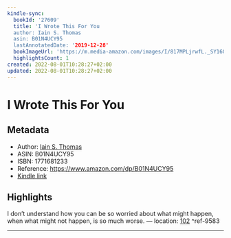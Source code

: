 ```yaml
---
kindle-sync:
  bookId: '27609'
  title: 'I Wrote This For You
  author: Iain S. Thomas
  asin: B01N4UCY95
  lastAnnotatedDate: '2019-12-28'
  bookImageUrl: 'https://m.media-amazon.com/images/I/817MPLjrwfL._SY160.jpg'
  highlightsCount: 1
created: 2022-08-01T10:28:27+02:00
updated: 2022-08-01T10:28:27+02:00
---
```

# I Wrote This For You
## Metadata
* Author: [Iain S. Thomas](https://www.amazon.com/Iain-S-Thomas/e/B011UDAYOC/ref=dp_byline_cont_ebooks_1)
* ASIN: B01N4UCY95
* ISBN: 1771681233
* Reference: https://www.amazon.com/dp/B01N4UCY95
* [Kindle link](kindle://book?action=open&asin=B01N4UCY95)

## Highlights
I don’t understand how you can be so worried about what might happen, when what might not happen, is so much worse. — location: [102](kindle://book?action=open&asin=B01N4UCY95&location=102) ^ref-9583

---
